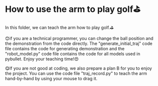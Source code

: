 # How to use the arm to play golf:golf:

In this folder, we can teach the arm how to play golf.:golf:

:blush:if you are a technical programmer, you can change the ball position and the demonstration from the code directly. The "generate_initial_traj"  code file contains the code for generating demonstration and the "robot_model.py"  code file contains the code for all models used in pybullet. Enjoy your teaching time!:heart_eyes:

:yum:If you are not good at coding, we also prepare a plan B for you to enjoy the project. You can use the code file "traj_record.py"​ to teach the arm hand-by-hand by using your mouse to drag it.